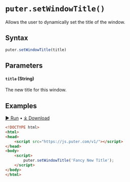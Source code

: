 # `puter.setWindowTitle()`
Allows the user to dynamically set the title of the window.

## Syntax
```js
puter.setWindowTitle(title)
```

## Parameters

#### `title` (String)
The new title for this window.

## Examples

<a href="https://puter.com/app/setwindowtitle-example" target="_blank" class="example-code-link">▶︎ Run</a>
<span class="bull">&bull;</span>
<a href="https://puter.com/?name=setWindowTitle&is_dir=1&download=https%3A%2F%2Fapi.puter.com%2Ffile%3Fuid%3D53ef1de2-e772-4724-bfb8-c9a0438710b7%26expires%3D10001673402448%26signature%3Deb91207340531cfa3bbe7ce6280249b8c937412196a601083b99b6a2a0a754a4" target="_blank" class="example-code-link">⤓ Download</a>

```html
<!DOCTYPE html>
<html>
<head>
    <script src="https://js.puter.com/v1/"></script>
</head>
<body>
    <script>
        puter.setWindowTitle('Fancy New Title');
    </script>
</body>
</html>
```